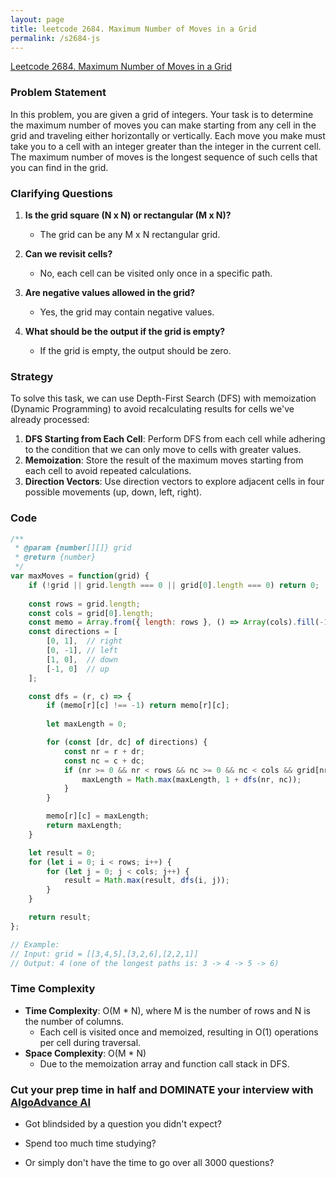 ```yaml
---
layout: page
title: leetcode 2684. Maximum Number of Moves in a Grid
permalink: /s2684-js
---
```

[Leetcode 2684. Maximum Number of Moves in a Grid](https://algoadvance.github.io/algoadvance/l2684)
### Problem Statement
In this problem, you are given a grid of integers. Your task is to determine the maximum number of moves you can make starting from any cell in the grid and traveling either horizontally or vertically. Each move you make must take you to a cell with an integer greater than the integer in the current cell. The maximum number of moves is the longest sequence of such cells that you can find in the grid.

### Clarifying Questions
1. **Is the grid square (N x N) or rectangular (M x N)?**
   - The grid can be any M x N rectangular grid.
   
2. **Can we revisit cells?**
   - No, each cell can be visited only once in a specific path.

3. **Are negative values allowed in the grid?**
   - Yes, the grid may contain negative values.

4. **What should be the output if the grid is empty?**
   - If the grid is empty, the output should be zero.

### Strategy
To solve this task, we can use Depth-First Search (DFS) with memoization (Dynamic Programming) to avoid recalculating results for cells we've already processed:
1. **DFS Starting from Each Cell**: Perform DFS from each cell while adhering to the condition that we can only move to cells with greater values.
2. **Memoization**: Store the result of the maximum moves starting from each cell to avoid repeated calculations.
3. **Direction Vectors**: Use direction vectors to explore adjacent cells in four possible movements (up, down, left, right).

### Code
```javascript
/**
 * @param {number[][]} grid
 * @return {number}
 */
var maxMoves = function(grid) {
    if (!grid || grid.length === 0 || grid[0].length === 0) return 0;
    
    const rows = grid.length;
    const cols = grid[0].length;
    const memo = Array.from({ length: rows }, () => Array(cols).fill(-1));
    const directions = [
        [0, 1],  // right
        [0, -1], // left
        [1, 0],  // down
        [-1, 0]  // up
    ];

    const dfs = (r, c) => {
        if (memo[r][c] !== -1) return memo[r][c];
        
        let maxLength = 0;

        for (const [dr, dc] of directions) {
            const nr = r + dr;
            const nc = c + dc;
            if (nr >= 0 && nr < rows && nc >= 0 && nc < cols && grid[nr][nc] > grid[r][c]) {
                maxLength = Math.max(maxLength, 1 + dfs(nr, nc));
            }
        }

        memo[r][c] = maxLength;
        return maxLength;
    }

    let result = 0;
    for (let i = 0; i < rows; i++) {
        for (let j = 0; j < cols; j++) {
            result = Math.max(result, dfs(i, j));
        }
    }

    return result;
};

// Example:
// Input: grid = [[3,4,5],[3,2,6],[2,2,1]]
// Output: 4 (one of the longest paths is: 3 -> 4 -> 5 -> 6)
```

### Time Complexity
- **Time Complexity**: O(M * N), where M is the number of rows and N is the number of columns.
  - Each cell is visited once and memoized, resulting in O(1) operations per cell during traversal.
- **Space Complexity**: O(M * N)
  - Due to the memoization array and function call stack in DFS.


### Cut your prep time in half and DOMINATE your interview with [AlgoAdvance AI](https://algoAdvance.com)

- Got blindsided by a question you didn't expect?

- Spend too much time studying?

- Or simply don't have the time to go over all 3000 questions?

